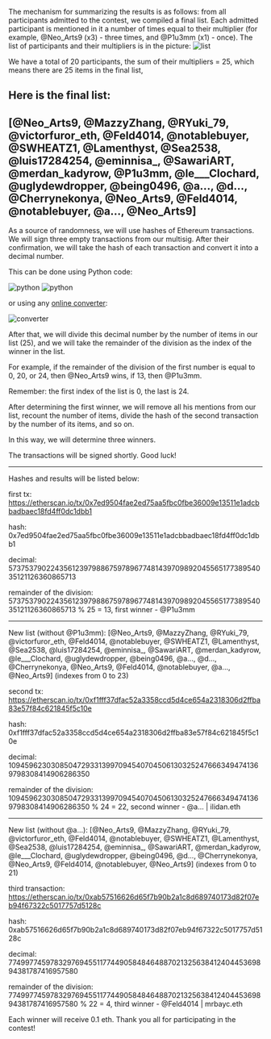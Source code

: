 The mechanism for summarizing the results is as follows: from all participants admitted to the contest, we compiled a final list. Each admitted participant is mentioned in it a number of times equal to their multiplier (for example, @Neo_Arts9 (x3) - three times, and @P1u3mm (x1) - once).
The list of participants and their multipliers is in the picture:
![list](https://gyazo.com/d42ccb561dd0500a728b659489e6c05c.png)

We have a total of 20 participants, the sum of their multipliers = 25, which means there are 25 items in the final list,

Here is the final list:
------------
[@Neo_Arts9, @MazzyZhang, @RYuki_79, @victorfuror_eth, @Feld4014, @notablebuyer, @SWHEATZ1, @Lamenthyst, @Sea2538, @luis17284254, @eminnisa_, @SawariART, @merdan_kadyrow, @P1u3mm, @le___Clochard, @uglydewdropper, @being0496, @a..., @d..., @Cherrynekonya, @Neo_Arts9, @Feld4014, @notablebuyer, @a..., @Neo_Arts9]
------------

As a source of randomness, we will use hashes of Ethereum transactions.
We will sign three empty transactions from our multisig. After their confirmation, we will take the hash of each transaction and convert it into a decimal number.

This can be done using Python code:

![python](https://gyazo.com/ee7cfd39804f7b0cc741570137c53d47.png)
![python](https://gyazo.com/0be576dca9454636e30519ed4e76689e.png)

or using any [online converter](https://www.rapidtables.com/convert/number/hex-to-decimal.html):

![converter](https://gyazo.com/eee9d16368507a38d96b754c2b24a985.png)

After that, we will divide this decimal number by the number of items in our list (25), and we will take the remainder of the division as the index of the winner in the list.

For example, if the remainder of the division of the first number is equal to 0, 20, or 24, then @Neo_Arts9 wins, if 13, then @P1u3mm.

Remember: the first index of the list is 0, the last is 24.

After determining the first winner, we will remove all his mentions from our list, recount the number of items, divide the hash of the second transaction by the number of its items, and so on.

In this way, we will determine three winners.

The transactions will be signed shortly. Good luck!

---------
Hashes and results will be listed below:

first tx: https://etherscan.io/tx/0x7ed9504fae2ed75aa5fbc0fbe36009e13511e1adcbbadbaec18fd4ff0dc1dbb1

hash: 0x7ed9504fae2ed75aa5fbc0fbe36009e13511e1adcbbadbaec18fd4ff0dc1dbb1

decimal: 57375379022435612397988675978967748143970989204556517738954035121126360865713

remainder of the division: 57375379022435612397988675978967748143970989204556517738954035121126360865713 % 25 = 13, first winner - @P1u3mm

---------

New list (without @P1u3mm): [@Neo_Arts9, @MazzyZhang, @RYuki_79, @victorfuror_eth, @Feld4014, @notablebuyer, @SWHEATZ1, @Lamenthyst, @Sea2538, @luis17284254, @eminnisa_, @SawariART, @merdan_kadyrow, @le___Clochard, @uglydewdropper, @being0496, @a..., @d..., @Cherrynekonya, @Neo_Arts9, @Feld4014, @notablebuyer, @a..., @Neo_Arts9] (indexes from 0 to 23)

second tx: https://etherscan.io/tx/0xf1fff37dfac52a3358ccd5d4ce654a2318306d2ffba83e57f84c621845f5c10e

hash: 0xf1fff37dfac52a3358ccd5d4ce654a2318306d2ffba83e57f84c621845f5c10e

decimal: 109459623030850472933139970945407045061303252476663494741369798308414906286350

remainder of the division: 109459623030850472933139970945407045061303252476663494741369798308414906286350 % 24 = 22, second winner - @a... | ilidan.eth

---------

New list (without @a...): [@Neo_Arts9, @MazzyZhang, @RYuki_79, @victorfuror_eth, @Feld4014, @notablebuyer, @SWHEATZ1, @Lamenthyst, @Sea2538, @luis17284254, @eminnisa_, @SawariART, @merdan_kadyrow, @le___Clochard, @uglydewdropper, @being0496, @d..., @Cherrynekonya, @Neo_Arts9, @Feld4014, @notablebuyer, @Neo_Arts9] (indexes from 0 to 21)

third transaction: https://etherscan.io/tx/0xab57516626d65f7b90b2a1c8d689740173d82f07eb94f67322c5017757d5128c

hash: 0xab57516626d65f7b90b2a1c8d689740173d82f07eb94f67322c5017757d5128c

decimal: 77499774597832976945511774490584846488702132563841240445369894381787416957580

remainder of the division: 77499774597832976945511774490584846488702132563841240445369894381787416957580 % 22 = 4, third winner - @Feld4014 | mrbayc.eth

Each winner will receive 0.1 eth. Thank you all for participating in the contest!



